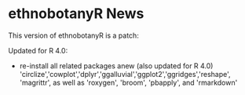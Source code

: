 # ethnobotanyR News

This version of ethnobotanyR is a patch:

Updated for R 4.0:
- re-install all related packages anew (also updated for R 4.0)
'circlize','cowplot','dplyr','ggalluvial','ggplot2','ggridges','reshape', 'magrittr', as well as 'roxygen', 'broom', 'pbapply', and 'rmarkdown'
